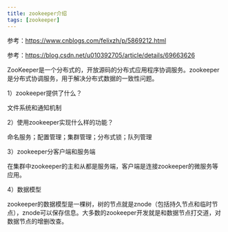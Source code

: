 ```yaml
---
title: zookeeper介绍
tags: [zookeeper]
---
```


参考：https://www.cnblogs.com/felixzh/p/5869212.html

参考：https://blog.csdn.net/u010392705/article/details/69663626

ZooKeeper是一个分布式的，开放源码的分布式应用程序协调服务。zookeeper是分布式协调服务，用于解决分布式数据的一致性问题。

1）zookeeper提供了什么？

文件系统和通知机制

2）使用zookeeper实现什么样的功能？

命名服务；配置管理；集群管理；分布式锁；队列管理

3）zookeeper分客户端和服务端

在集群中zookeeper的主和从都是服务端，客户端是连接zookeeper的微服务等应用。

4）数据模型

zookeeper的数据模型是一棵树，树的节点就是znode（包括持久节点和临时节点），znode可以保存信息。大多数的zookeeper开发就是和数据节点打交道，对数据节点的增删改查。